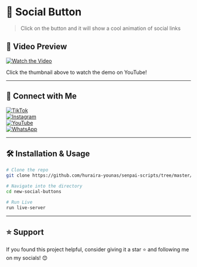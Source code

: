 # 🚀 Social Button

> Click on the button and it will show a cool animation of social links

## 🎥 Video Preview

[![Watch the Video](https://img.youtube.com/vi/YOUR_VIDEO_ID/maxresdefault.jpg)](https://youtube.com/shorts/XN96pdb0FOk?feature=share)

Click the thumbnail above to watch the demo on YouTube!

---

## 📱 Connect with Me

[![TikTok](https://img.shields.io/badge/TikTok-%23000000.svg?style=for-the-badge&logo=TikTok&logoColor=white)](https://www.tiktok.com/@senpai_scripts)  
[![Instagram](https://img.shields.io/badge/Instagram-%23E4405F.svg?style=for-the-badge&logo=Instagram&logoColor=white)](https://www.instagram.com/senpai_scripts)  
[![YouTube](https://img.shields.io/badge/YouTube-%23FF0000.svg?style=for-the-badge&logo=YouTube&logoColor=white)](https://www.youtube.com/@senpai-scripts)  
[![WhatsApp](https://img.shields.io/badge/WhatsApp-%25D366.svg?style=for-the-badge&logo=WhatsApp&logoColor=white)](https://whatsapp.com/channel/0029Vb4kvri0AgW3jCPfcU3K)  

---

## 🛠️ Installation & Usage

```bash
# Clone the repo
git clone https://github.com/huraira-younas/senpai-scripts/tree/master/html-css-js/new-social-buttons

# Navigate into the directory
cd new-social-buttons

# Run Live
run live-server
```

---

## ⭐ Support
If you found this project helpful, consider giving it a star ⭐️ and following me on my socials! 😊
